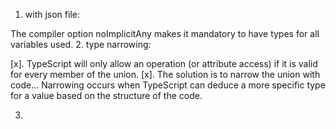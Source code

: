 1. with json file: 

The compiler option noImplicitAny makes it mandatory to have types for all variables used. 
2. type narrowing: 

[x]. TypeScript will only allow an operation (or attribute access) if it is valid for every member of the union.
[x]. The solution is to narrow the union with code... Narrowing occurs when TypeScript can deduce a more specific type for a value based on the structure of the code.

3. 


